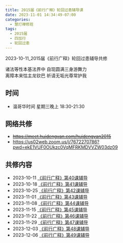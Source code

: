 ```yaml
---
title: 2015届《前行广释》轮回过患辅导课
date: 2023-11-01 14:34:49-07:00
categories:
  - 慧灯禅修班
tags:
  - 2015届
  - 四加行
  - 轮回过患
---
```

2023-10-11_2015届《前行广释》轮回过患辅导共修

诸法等性本基法界中 自现圆满三身游舞力  
离障本来怙主龙钦巴 祈请无垢光尊常护我

## 时间

* 温哥华时间 星期三晚上 18:30-21:30

## 网络共修

* ~~<https://meet.huidengvan.com/huidengvan2015>~~
* <https://us02web.zoom.us/j/7672270786?pwd=ekE1VUF0OUkzc0VqMFRKMDVVZW03dz09>

## 共修内容

- 2023-10-11 [《前行广释》第40课辅导](https://www.huidengchanxiu.net/refs/qxgs/fudao/qxgsfd-05lh/#前行广释第40课辅导资料)
- 2023-10-18 [《前行广释》第41课辅导](https://www.huidengchanxiu.net/refs/qxgs/fudao/qxgsfd-05lh/#前行广释第41课辅导资料)
- 2023-10-25 [《前行广释》第42课辅导](https://www.huidengchanxiu.net/refs/qxgs/fudao/qxgsfd-05lh/#前行广释第42课辅导资料)
- 2023-11-01 [《前行广释》第43课辅导](https://www.huidengchanxiu.net/refs/qxgs/fudao/qxgsfd-05lh/#前行广释第43课辅导资料)
- 2023-11-08 [《前行广释》第44课辅导](https://www.huidengchanxiu.net/refs/qxgs/fudao/qxgsfd-05lh/#前行广释第44课辅导资料)
- 2023-11-15 [《前行广释》第45课辅导](https://www.huidengchanxiu.net/refs/qxgs/fudao/qxgsfd-05lh/#前行广释第45课辅导资料)
- 2023-11-22 [《前行广释》第46课辅导](https://www.huidengchanxiu.net/refs/qxgs/fudao/qxgsfd-05lh/#前行广释第46课辅导资料)
- 2023-11-29 [《前行广释》第47课辅导](https://www.huidengchanxiu.net/refs/qxgs/fudao/qxgsfd-05lh/#前行广释第47课辅导资料)
- 2023-12-03 [《前行广释》第48课辅导](https://www.huidengchanxiu.net/refs/qxgs/fudao/qxgsfd-05lh/#前行广释第48课辅导资料)
- 2023-12-06 [《前行广释》第49课辅导](https://www.huidengchanxiu.net/refs/qxgs/fudao/qxgsfd-05lh/#前行广释第49课辅导资料)
